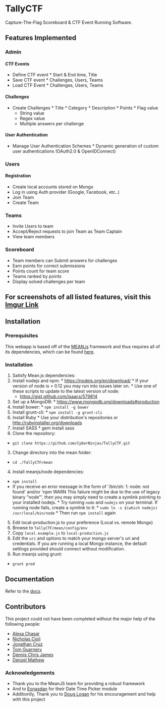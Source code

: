 # TallyCTF
Capture-The-Flag Scoreboard & CTF Event Running Software.

## Features Implemented

### Admin
#### CTF Events
  *  Define CTF event
    *  Start & End time, Title
  *  Save CTF event
    *  Challenges, Users, Teams
  *  Load CTF Event
	*  Challenges, Users, Teams

#### Challenges
  *  Create Challenges
    *  Title
    *  Category
    *  Description
	*  Points
	*  Flag value
	  *  String value
      *  Regex value
      *  Multiple answers per challenge

#### User Authentication
  *  Manage User Authentication Schemes
	*  Dynamic generation of custom user authentications (OAuth2.0 & OpenIDConnect)

### Users
#### Registration
  *  Create local accounts stored on Mongo
  *  Log in using Auth provider (Google, Facebook, etc..)
  *  Join Team
  *  Create Team

### Teams
  *  Invite Users to team 
  *  Accept/Reject requests to join Team as Team Captain
  *  View team members

### Scoreboard
  *  Team members can Submit answers for challenges
  *  Earn points for correct submissions
  *  Points count for team score
  *  Teams ranked by points
  *  Display solved challenges per team

## For screenshots of all listed features, visit this [Imgur Link](https://imgur.com/a/Y4h2B)

## Installation
### Prerequisites
This webapp is based off of the [MEAN.js](http://meanjs.org) framework and thus requires all of its dependencies, which can be found [here](http://meanjs.org/docs.html#getting-started).
### Installation
1.  Satisfy Mean.js dependencies:
  1.  Install nodejs and npm:
    *  https://nodejs.org/en/download/
	*  If your version of node is < 0.12 you may run into issues later on.
	*  Use one of these scripts to update to the latest version of node:
	  *  https://gist.github.com/isaacs/579814
  2.  Set up a MongoDB:
    *  https://www.mongodb.org/downloads#production
  3.  Install bower:
    *  `npm install -g bower`
  4.  Install grunt-cli:
    *  `npm install -g grunt-cli`
  5.  Install Ruby
	*  Use your distribution's repositories or http://rubyinstaller.org/downloads
  6.  Install SASS
	*  gem install sass
2.  Clone the repository:
  *  `git clone https://github.com/CyberNinjas/TallyCTF.git`
3.  Change directory into the mean folder:
  *  `cd ./TallyCTF/mean`
4.  Install meanjs/node dependencies:
  *  `npm install`
  *  If you receive an error message in the form of '/bin/sh: 1: node: not found' and/or 'npm WARN This failure might be due to the use of legacy binary "node"', then you may simply need to create a symlink pointing to your installed nodejs.
    *  Try running `node` and `nodejs` on your terminal.  If running node fails, create a symlink to it:
	*  `sudo ln -s $(which nodejs) /usr/local/bin/node`
	*  Then run `npm install` again
5.  Edit local-production.js to your preference (Local vs. remote Mongo)
  1.  Browse to `TallyCTF/mean/config/env`
  2.  Copy `local.example.js` to `local-production.js`
  3.  Edit the `uri` and options to match your mongo server's uri and credentials.  If you are running a local Mongo instance, the default settings provided should connect without modification.
6.  Run meanjs using grunt:
  *  `grunt prod`

## Documentation

Refer to the [docs](TODO).

## Contributors
This project could not have been completed without the major help of the following people:
- [Alexa Chasar](https://github.com/chasara)
- [Nicholas Cioli](https://github.com/nicholascioli)
- [Jonathan Cruz](https://github.com/jonc205)
- [Tom Guarnery](https://github.com/tguar)
- [Dennis Chris James](https://github.com/tobaljackson)
- [Denzel Mathew](https://github.com/dmathew93)

### Acknowledgements
- Thank you to the MeanJS team for providing a robust framework 
- And to [Eonasdan](https://github.com/Eonasdan) for their Date Time Picker module
- Additionlly, Thank you to [Doug Logan](https://www.cyberninjas.com/) for his encouragement and help with this project
